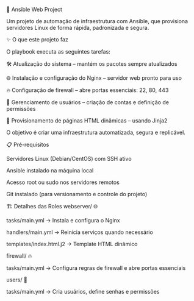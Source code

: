 🚀 Ansible Web Project

Um projeto de automação de infraestrutura com Ansible, que provisiona servidores Linux de forma rápida, padronizada e segura.

✨ O que este projeto faz

O playbook executa as seguintes tarefas:

🛠 Atualização do sistema – mantém os pacotes sempre atualizados

🌐 Instalação e configuração do Nginx – servidor web pronto para uso

🔥 Configuração de firewall – abre portas essenciais: 22, 80, 443

👤 Gerenciamento de usuários – criação de contas e definição de permissões

📄 Provisionamento de páginas HTML dinâmicas – usando Jinja2

O objetivo é criar uma infraestrutura automatizada, segura e replicável.

📋 Pré-requisitos

Servidores Linux (Debian/CentOS) com SSH ativo

Ansible instalado na máquina local

Acesso root ou sudo nos servidores remotos

Git instalado (para versionamento e controle do projeto)

🏗 Detalhes das Roles
webserver/ 🌐

tasks/main.yml → Instala e configura o Nginx

handlers/main.yml → Reinicia serviços quando necessário

templates/index.html.j2 → Template HTML dinâmico

firewall/ 🔥

tasks/main.yml → Configura regras de firewall e abre portas essenciais

users/ 👤

tasks/main.yml → Cria usuários, define senhas e permissões
